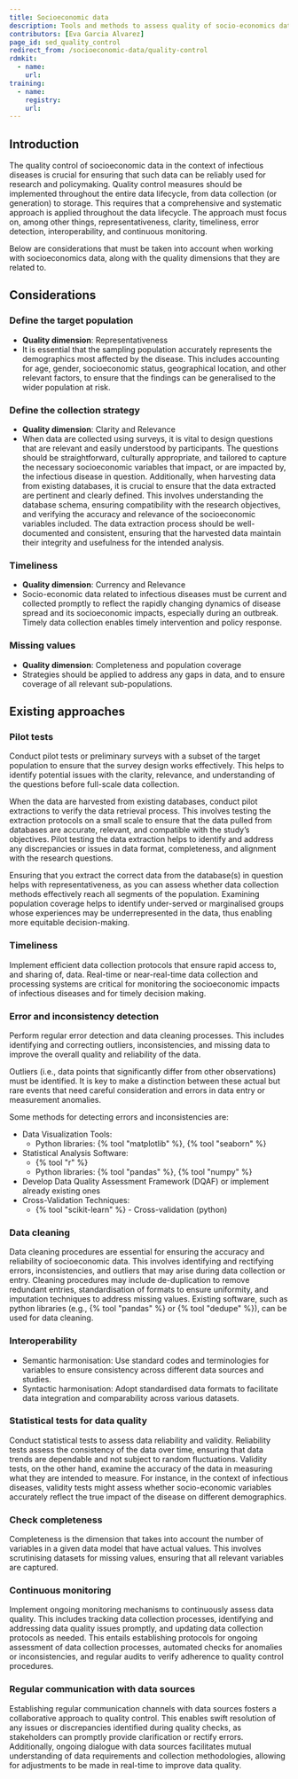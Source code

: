 ```yaml
---
title: Socioeconomic data
description: Tools and methods to assess quality of socio-economics data.
contributors: [Eva Garcia Alvarez]
page_id: sed_quality_control
redirect_from: /socioeconomic-data/quality-control
rdmkit:
  - name:
    url:
training:
  - name:
    registry:
    url:
---
```


## Introduction
The quality control of socioeconomic data in the context of infectious diseases is crucial for ensuring that such data can be reliably used for research and policymaking. Quality control measures should be implemented throughout the entire data lifecycle, from data collection (or generation) to storage. This requires that a comprehensive and systematic approach is applied throughout the data lifecycle. The approach must focus on, among other things, representativeness, clarity, timeliness, error detection, interoperability, and continuous monitoring.

Below are considerations that must be taken into account when working with socioeconomics data, along with the quality dimensions that they are related to.

## Considerations

### Define the target population
* **Quality dimension**: Representativeness
* It is essential that the sampling population accurately represents the demographics most affected by the disease. This includes accounting for age, gender, socioeconomic status, geographical location, and other relevant factors, to ensure that the findings can be generalised to the wider population at risk.

### Define the collection strategy
* **Quality dimension**: Clarity and Relevance
* When data are collected using surveys, it is vital to design questions that are relevant and easily understood by participants. The questions should be straightforward, culturally appropriate, and tailored to capture the necessary socioeconomic variables that impact, or are impacted by, the infectious disease in question. Additionally, when harvesting data from existing databases, it is crucial to ensure that the data extracted are pertinent and clearly defined. This involves understanding the database schema, ensuring compatibility with the research objectives, and verifying the accuracy and relevance of the socioeconomic variables included. The data extraction process should be well-documented and consistent, ensuring that the harvested data maintain their integrity and usefulness for the intended analysis.

### Timeliness
* **Quality dimension**: Currency and Relevance
* Socio-economic data related to infectious diseases must be current and collected promptly to reflect the rapidly changing dynamics of disease spread and its socioeconomic impacts, especially during an outbreak. Timely data collection enables timely intervention and policy response.

### Missing values
* **Quality dimension**: Completeness and population coverage
* Strategies should be applied to address any gaps in data, and to ensure coverage of all relevant sub-populations.

## Existing approaches

### Pilot tests
Conduct pilot tests or preliminary surveys with a subset of the target population to ensure that the survey design works effectively. This helps to identify potential issues with the clarity, relevance, and understanding of the questions before full-scale data collection.

When the data are harvested from existing databases, conduct pilot extractions to verify the data retrieval process. This involves testing the extraction protocols on a small scale to ensure that the data pulled from databases are accurate, relevant, and compatible with the study’s objectives. Pilot testing the data extraction helps to identify and address any discrepancies or issues in data format, completeness, and alignment with the research questions.

Ensuring that you extract the correct data from the database(s) in question helps with representativeness, as you can assess whether data collection methods effectively reach all segments of the population. Examining population coverage helps to identify under-served or marginalised groups whose experiences may be underrepresented in the data, thus enabling more equitable decision-making.

### Timeliness
Implement efficient data collection protocols that ensure rapid access to, and sharing of, data. Real-time or near-real-time data collection and processing systems are critical for monitoring the socioeconomic impacts of infectious diseases and for timely decision making.

### Error and inconsistency detection
Perform regular error detection and data cleaning processes. This includes identifying and correcting outliers, inconsistencies, and missing data to improve the overall quality and reliability of the data.

Outliers (i.e., data points that significantly differ from other observations) must be identified. It is key to make a distinction between these actual but rare events that need careful consideration and errors in data entry or measurement anomalies.

Some methods for detecting errors and inconsistencies are:
* Data Visualization Tools:
  * Python libraries: {% tool "matplotlib" %}, {% tool "seaborn" %}
* Statistical Analysis Software:
  * {% tool "r" %}
  * Python libraries: {% tool "pandas" %}, {% tool "numpy" %}
* Develop Data Quality Assessment Framework (DQAF) or implement already existing ones
* Cross-Validation Techniques:
  * {% tool "scikit-learn" %} - Cross-validation (python)

### Data cleaning
Data cleaning procedures are essential for ensuring the accuracy and reliability of socioeconomic data. This involves identifying and rectifying errors, inconsistencies, and outliers that may arise during data collection or entry. Cleaning procedures may include de-duplication to remove redundant entries, standardisation of formats to ensure uniformity, and imputation techniques to address missing values.
Existing software, such as python libraries (e.g., {% tool "pandas" %} or {% tool "dedupe" %}), can be used for data cleaning.

### Interoperability
* Semantic harmonisation: Use standard codes and terminologies for variables to ensure consistency across different data sources and studies.
* Syntactic harmonisation: Adopt standardised data formats to facilitate data integration and comparability across various datasets.

### Statistical tests for data quality
Conduct statistical tests to assess data reliability and validity. Reliability tests assess the consistency of the data over time, ensuring that data trends are dependable and not subject to random fluctuations. Validity tests, on the other hand, examine the accuracy of the data in measuring what they are intended to measure. For instance, in the context of infectious diseases, validity tests might assess whether socio-economic variables accurately reflect the true impact of the disease on different demographics.

### Check completeness
Completeness is the dimension that takes into account the number of variables in a given data model that have actual values. This involves scrutinising datasets for missing values, ensuring that all relevant variables are captured.

### Continuous monitoring
Implement ongoing monitoring mechanisms to continuously assess data quality. This includes tracking data collection processes, identifying and addressing data quality issues promptly, and updating data collection protocols as needed. This entails establishing protocols for ongoing assessment of data collection processes, automated checks for anomalies or inconsistencies, and regular audits to verify adherence to quality control procedures.

### Regular communication with data sources
Establishing regular communication channels with data sources fosters a collaborative approach to quality control. This enables swift resolution of any issues or discrepancies identified during quality checks, as stakeholders can promptly provide clarification or rectify errors. Additionally, ongoing dialogue with data sources facilitates mutual understanding of data requirements and collection methodologies, allowing for adjustments to be made in real-time to improve data quality.
